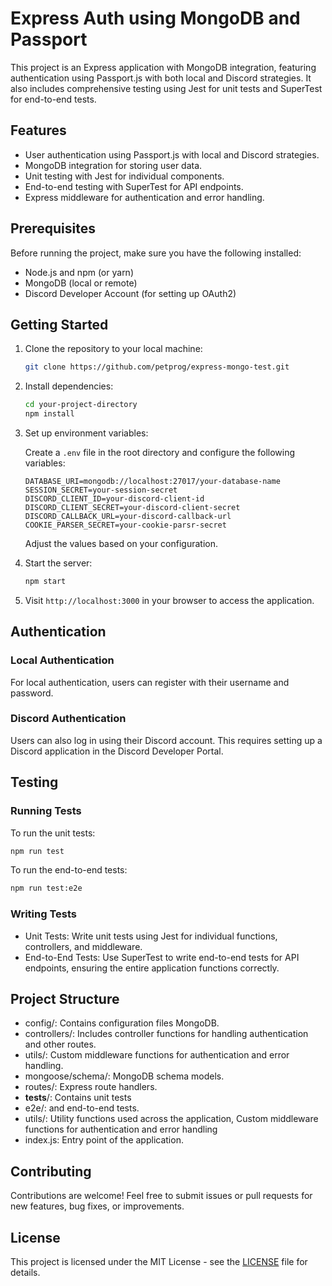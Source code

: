 # Express Auth using MongoDB and Passport

This project is an Express application with MongoDB integration, featuring authentication using Passport.js with both local and Discord strategies. It also includes comprehensive testing using Jest for unit tests and SuperTest for end-to-end tests.

## Features

- User authentication using Passport.js with local and Discord strategies.
- MongoDB integration for storing user data.
- Unit testing with Jest for individual components.
- End-to-end testing with SuperTest for API endpoints.
- Express middleware for authentication and error handling.

## Prerequisites

Before running the project, make sure you have the following installed:

- Node.js and npm (or yarn)
- MongoDB (local or remote)
- Discord Developer Account (for setting up OAuth2)

## Getting Started

1. Clone the repository to your local machine:

    ```bash
    git clone https://github.com/petprog/express-mongo-test.git
    ```

2. Install dependencies:

    ```bash
    cd your-project-directory
    npm install
    ```

3. Set up environment variables:

    Create a `.env` file in the root directory and configure the following variables:

    ```plaintext
    DATABASE_URI=mongodb://localhost:27017/your-database-name
    SESSION_SECRET=your-session-secret
    DISCORD_CLIENT_ID=your-discord-client-id
    DISCORD_CLIENT_SECRET=your-discord-client-secret
    DISCORD_CALLBACK_URL=your-discord-callback-url
    COOKIE_PARSER_SECRET=your-cookie-parsr-secret
    ```

    Adjust the values based on your configuration.

4. Start the server:

    ```bash
    npm start
    ```

5. Visit `http://localhost:3000` in your browser to access the application.

## Authentication

### Local Authentication

For local authentication, users can register with their username and password.

### Discord Authentication

Users can also log in using their Discord account. This requires setting up a Discord application in the Discord Developer Portal.

## Testing

### Running Tests

To run the unit tests:

```bash
npm run test
```

To run the end-to-end tests:

```bash
npm run test:e2e
```

### Writing Tests
- Unit Tests: Write unit tests using Jest for individual functions, controllers, and middleware.
- End-to-End Tests: Use SuperTest to write end-to-end tests for API endpoints, ensuring the entire application functions correctly.


## Project Structure
- config/: Contains configuration files MongoDB.
- controllers/: Includes controller functions for handling authentication and other routes.
- utils/: Custom middleware functions for authentication and error handling.
- mongoose/schema/: MongoDB schema models.
- routes/: Express route handlers.
- __tests__/: Contains unit tests 
- e2e/: and end-to-end tests.
- utils/: Utility functions used across the application, Custom middleware functions for authentication and error handling
- index.js: Entry point of the application.

## Contributing
Contributions are welcome! Feel free to submit issues or pull requests for new features, bug fixes, or improvements.

## License
This project is licensed under the MIT License - see the [LICENSE](LICENSE) file for details.
